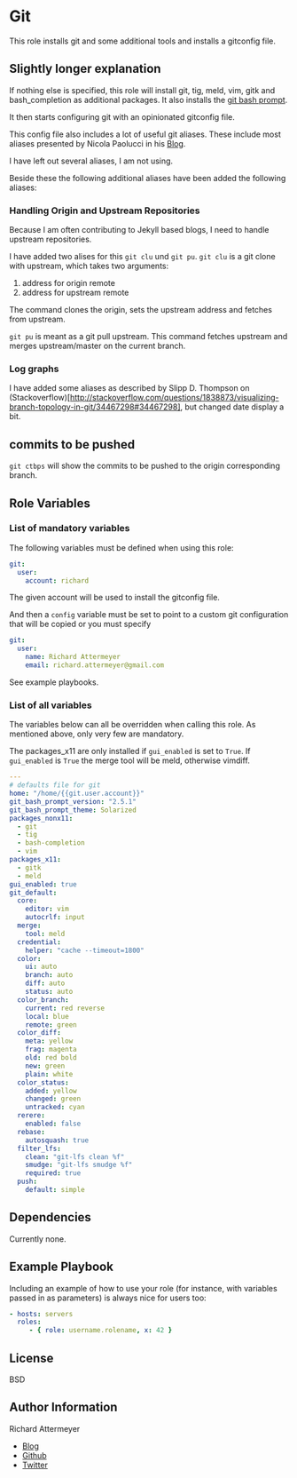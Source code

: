 # Git

This role installs git and some additional tools and installs a gitconfig file.

## Slightly longer explanation

If nothing else is specified, this role will install git, tig, meld, vim, gitk
and bash_completion as additional packages. It also installs the [git bash prompt](https://github.com/magicmonty/bash-git-prompt).

It then starts configuring git with an opinionated gitconfig file.

This config file also includes a lot of useful git aliases.
These include most aliases presented by Nicola Paolucci in his [Blog](http://durdn.com/blog/2012/11/22/must-have-git-aliases-advanced-examples/).

I have left out several aliases, I am not using.

Beside these the following additional aliases have been added the following aliases:

### Handling Origin and Upstream Repositories
Because I am often contributing to Jekyll based blogs, I need to handle
upstream repositories.

I have added two alises for this `git clu` und `git pu`.
`git clu` is a git clone with upstream, which takes two arguments:

1. address for origin remote
2. address for upstream remote

The command clones the origin, sets the upstream address and fetches from upstream.

`git pu` is meant as a git pull upstream. This command fetches upstream and
merges upstream/master on the current branch.

### Log graphs
I have added some aliases as described by Slipp D. Thompson on (Stackoverflow)[http://stackoverflow.com/questions/1838873/visualizing-branch-topology-in-git/34467298#34467298], but changed
date display a bit.

## commits to be pushed
`git ctbps` will show the commits to be pushed to the origin corresponding branch.

## Role Variables

### List of mandatory variables
The following variables must be defined when using this role:

```yaml
git:
  user:
    account: richard
```
The given account will be used to install the gitconfig file.

And then a `config` variable must be set to point to a custom git configuration
that will be copied or you must specify

```yaml
git:
  user:
    name: Richard Attermeyer
    email: richard.attermeyer@gmail.com
```

See example playbooks.

### List of all variables

The variables below can all be overridden when calling this role.
As mentioned above, only very few are mandatory.

The packages_x11 are only installed if `gui_enabled` is set to `True`.
If `gui_enabled` is `True` the merge tool will be meld, otherwise vimdiff.

```yaml
---
# defaults file for git
home: "/home/{{git.user.account}}"
git_bash_prompt_version: "2.5.1"
git_bash_prompt_theme: Solarized
packages_nonx11:
  - git
  - tig
  - bash-completion
  - vim
packages_x11:
  - gitk
  - meld
gui_enabled: true
git_default:
  core:
    editor: vim
    autocrlf: input
  merge:
    tool: meld
  credential:
    helper: "cache --timeout=1800"
  color:
    ui: auto
    branch: auto
    diff: auto
    status: auto
  color_branch:
    current: red reverse
    local: blue
    remote: green
  color_diff:
    meta: yellow
    frag: magenta
    old: red bold
    new: green
    plain: white
  color_status:
    added: yellow
    changed: green
    untracked: cyan
  rerere:
    enabled: false
  rebase:
    autosquash: true
  filter_lfs:
    clean: "git-lfs clean %f"
    smudge: "git-lfs smudge %f"
    required: true
  push:
    default: simple
```

## Dependencies

Currently none.

## Example Playbook

Including an example of how to use your role (for instance, with variables passed in as parameters) is always nice for users too:

```yaml
- hosts: servers
  roles:
     - { role: username.rolename, x: 42 }
```

## License

BSD

## Author Information

Richard Attermeyer

- [Blog](http://www.rattermyer.de)
- [Github](https://github.com/rattermeyer)
- [Twitter](https://twitter.com/rattermeyer)
